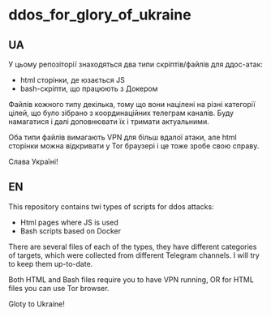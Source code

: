 # ddos_for_glory_of_ukraine
## UA
У цьому репозіторії знаходяться два типи скріптів/файлів для ддос-атак:
- html сторінки, де юзається JS 
- bash-скріпти, що працюють з Докером

Файлів кожного типу декілька, тому що вони націлені на різні категорії цілей, що було зібрано з координаційних телеграм каналів. Буду намагатися і далі доповнювати їх і тримати актуальними. 

Оба типи файлів вимагають VPN для більш вдалої атаки, але html сторінки можна відкривати у Tor браузері і це тоже зробе свою справу.

Слава Україні!

## EN

This repository contains twi types of scripts for ddos attacks:
- Html pages where JS is used
- Bash scripts based on Docker

There are several files of each of the types, they have different categories of targets, which were collected from different Telegram channels. I will try to keep them up-to-date.

Both HTML and Bash files require you to have VPN running, OR for HTML files you can use Tor browser.

Gloty to Ukraine!
